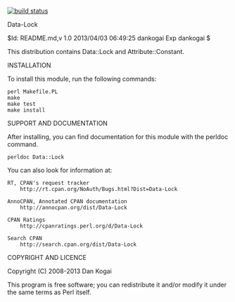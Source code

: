 [![build status](https://secure.travis-ci.org/dankogai/p5-data-lock.png)](http://travis-ci.org/dankogai/p5-data-lock)

Data-Lock

$Id: README.md,v 1.0 2013/04/03 06:49:25 dankogai Exp dankogai $

This distribution contains Data::Lock and Attribute::Constant.

INSTALLATION

To install this module, run the following commands:

	perl Makefile.PL
	make
	make test
	make install

SUPPORT AND DOCUMENTATION

After installing, you can find documentation for this module with the
perldoc command.

    perldoc Data::Lock

You can also look for information at:

    RT, CPAN's request tracker
        http://rt.cpan.org/NoAuth/Bugs.html?Dist=Data-Lock

    AnnoCPAN, Annotated CPAN documentation
        http://annocpan.org/dist/Data-Lock

    CPAN Ratings
        http://cpanratings.perl.org/d/Data-Lock

    Search CPAN
        http://search.cpan.org/dist/Data-Lock


COPYRIGHT AND LICENCE

Copyright (C) 2008-2013 Dan Kogai

This program is free software; you can redistribute it and/or modify it
under the same terms as Perl itself.
